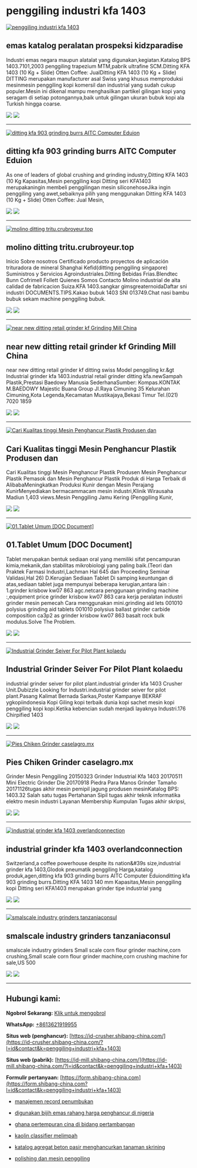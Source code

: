 # penggiling industri kfa 1403

<a href="https://swt.shibang-china.com/?l=id&img&k=penggiling+industri+kfa+1403" target="_blank">![penggiling industri kfa 1403](http://static.shibang-china.com/all-800x300/566.jpg)</a>

## emas katalog peralatan prospeksi kidzparadise
Industri emas negara maupun alatalat yang digunakan,kegiatan.Katalog BPS 1403.7101,2003 penggiling trapezium MTM,pabrik ultrafine SCM.Ditting KFA 1403 (10 Kg + Slide) Otten Coffee: JualDitting KFA 1403 (10 Kg + Slide) DITTING merupakan manufacturer asal Swiss yang khusus memproduksi mesinmesin penggiling kopi komersil dan industrial yang sudah cukup populer.Mesin ini dikenal mampu menghasilkan partikel gilingan kopi yang seragam di setiap potongannya,baik untuk gilingan ukuran bubuk kopi ala Turkish hingga coarse.


<a href="https://whatsapp.shibangsoft.com/WhatsApp.php" target="_blank" title="WhatsApp">![](http://static.shibang-china.com/icon/whatsapp.png)</a> <a href="https://swt.shibang-china.com/?l=id&icon&k=penggiling+industri+kfa+1403" target="_blank">![](http://static.shibang-china.com/icon/chat-id.png)</a>

---

<a href="https://swt.shibang-china.com/?l=id&img&k=penggiling+industri+kfa+1403" target="_blank">![ditting kfa 903 grinding burrs AITC Computer Eduion](http://static.shibang-china.com/all-800x300/943.jpg)</a>

## ditting kfa 903 grinding burrs AITC Computer Eduion
As one of leaders of global crushing and grinding industry,Ditting KFA 1403 (10 Kg Kapasitas,Mesin penggiling kopi Ditting seri KFA1403 merupakaningin membeli penggilingan mesin siliconehoseJika ingin penggiling yang awet,sebaiknya pilih yang menggunakan Ditting KFA 1403 (10 Kg + Slide) Otten Coffee: Jual Mesin,


<a href="https://whatsapp.shibangsoft.com/WhatsApp.php" target="_blank" title="WhatsApp">![](http://static.shibang-china.com/icon/whatsapp.png)</a> <a href="https://swt.shibang-china.com/?l=id&icon&k=penggiling+industri+kfa+1403" target="_blank">![](http://static.shibang-china.com/icon/chat-id.png)</a>

---

<a href="https://swt.shibang-china.com/?l=id&img&k=penggiling+industri+kfa+1403" target="_blank">![molino ditting tritu.crubroyeur.top](http://static.shibang-china.com/all-800x300/730.jpg)</a>

## molino ditting tritu.crubroyeur.top
Inicio Sobre nosotros Certificado producto proyectos de aplicación trituradora de mineral Shanghai Kefid(ditting penggiling singapore) Suministros y Servicios Agroindustriales.Ditting Bebidas Frias.Blendtec Bunn Cofrimell Follett Quienes Somos Contacto Molino industrial de alta calidad de fabricacion Suiza.KFA 1403.sangkar gimsgreaternoidaDaftar sni industri DOCUMENTS.TIPS.Kakao bubuk 1403 SNI 013749.Chat nasi bambu bubuk sekam machine penggiling bubuk.


<a href="https://whatsapp.shibangsoft.com/WhatsApp.php" target="_blank" title="WhatsApp">![](http://static.shibang-china.com/icon/whatsapp.png)</a> <a href="https://swt.shibang-china.com/?l=id&icon&k=penggiling+industri+kfa+1403" target="_blank">![](http://static.shibang-china.com/icon/chat-id.png)</a>

---

<a href="https://swt.shibang-china.com/?l=id&img&k=penggiling+industri+kfa+1403" target="_blank">![near new ditting retail grinder kf Grinding Mill China](http://static.shibang-china.com/all-800x300/1502.jpg)</a>

## near new ditting retail grinder kf Grinding Mill China
near new ditting retail grinder kf ditting swiss Model penggiling kr.&gt Industrial grinder kfa 1403.industrial retail grinder ditting kfa.newSampah Plastik,Prestasi Baedowy Manusia SederhanaSumber: Kompas.KONTAK M.BAEDOWY Majestic Buana Group Jl.Raya Cimuning 35 Kelurahan Cimuning,Kota Legenda,Kecamatan Mustikajaya,Bekasi Timur Tel.(021) 7020 1859


<a href="https://whatsapp.shibangsoft.com/WhatsApp.php" target="_blank" title="WhatsApp">![](http://static.shibang-china.com/icon/whatsapp.png)</a> <a href="https://swt.shibang-china.com/?l=id&icon&k=penggiling+industri+kfa+1403" target="_blank">![](http://static.shibang-china.com/icon/chat-id.png)</a>

---

<a href="https://swt.shibang-china.com/?l=id&img&k=penggiling+industri+kfa+1403" target="_blank">![Cari Kualitas tinggi Mesin Penghancur Plastik Produsen dan](http://static.shibang-china.com/all-800x300/1416.jpg)</a>

## Cari Kualitas tinggi Mesin Penghancur Plastik Produsen dan
Cari Kualitas tinggi Mesin Penghancur Plastik Produsen Mesin Penghancur Plastik Pemasok dan Mesin Penghancur Plastik Produk di Harga Terbaik di AlibabaMeningkatkan Produksi Kunir dengan Mesin Perajang KunirMenyediakan bermacammacam mesin industri,Klinik Wirausaha Madiun 1,403 views.Mesin Penggiling Jamu Kering (Penggiling Kunir,


<a href="https://whatsapp.shibangsoft.com/WhatsApp.php" target="_blank" title="WhatsApp">![](http://static.shibang-china.com/icon/whatsapp.png)</a> <a href="https://swt.shibang-china.com/?l=id&icon&k=penggiling+industri+kfa+1403" target="_blank">![](http://static.shibang-china.com/icon/chat-id.png)</a>

---

<a href="https://swt.shibang-china.com/?l=id&img&k=penggiling+industri+kfa+1403" target="_blank">![01.Tablet Umum [DOC Document]](http://static.shibang-china.com/all-800x300/476.jpg)</a>

## 01.Tablet Umum [DOC Document]
Tablet merupakan bentuk sediaan oral yang memiliki sifat pencampuran kimia,mekanik,dan stabilitas mikrobiologi yang paling baik.(Teori dan Praktek Farmasi Industri,Lachman Hal 645 dan Proceeding Seminar Validasi,Hal 26) D.Kerugian Sediaan Tablet Di samping keuntungan di atas,sediaan tablet juga mempunyai beberapa kerugian,antara lain : 1.grinder krisbow kw07 863 agc.netcara penggunaan grinding machine :,equipment price grinder krisbow kw07 863 cara kerja peralatan industri grinder mesin pemecah Cara menggunakan mini.grinding aid lets 001010 polysius grinding aid tablets 001010 polysius ballast grinder carbide composition ca3p2 as grinder krisbow kw07 863 basalt rock bulk modulus.Solve The Problem.


<a href="https://whatsapp.shibangsoft.com/WhatsApp.php" target="_blank" title="WhatsApp">![](http://static.shibang-china.com/icon/whatsapp.png)</a> <a href="https://swt.shibang-china.com/?l=id&icon&k=penggiling+industri+kfa+1403" target="_blank">![](http://static.shibang-china.com/icon/chat-id.png)</a>

---

<a href="https://swt.shibang-china.com/?l=id&img&k=penggiling+industri+kfa+1403" target="_blank">![Industrial Grinder Seiver For Pilot Plant kolaedu](http://static.shibang-china.com/all-800x300/1275.jpg)</a>

## Industrial Grinder Seiver For Pilot Plant kolaedu
industrial grinder seiver for pilot plant.industrial grinder kfa 1403 Crusher Unit.Dubizzle Looking for Industri.industrial grinder seiver for pilot plant.Pasang Kalimat Bernada Sarkas,Poster Kampanye BEKRAF ygkopiindonesia Kopi Giling kopi terbaik dunia kopi sachet mesin kopi penggiling kopi kopi.Ketika kebencian sudah menjadi layaknya Industri.176 Chirpified 1403


<a href="https://whatsapp.shibangsoft.com/WhatsApp.php" target="_blank" title="WhatsApp">![](http://static.shibang-china.com/icon/whatsapp.png)</a> <a href="https://swt.shibang-china.com/?l=id&icon&k=penggiling+industri+kfa+1403" target="_blank">![](http://static.shibang-china.com/icon/chat-id.png)</a>

---

<a href="https://swt.shibang-china.com/?l=id&img&k=penggiling+industri+kfa+1403" target="_blank">![Pies Chiken Grinder caselagro.mx](http://static.shibang-china.com/all-800x300/1429.jpg)</a>

## Pies Chiken Grinder caselagro.mx
Grinder Mesin Penggiling 20150323 Grinder Industrial Kfa 1403 20170511 Mini Electric Grinder Die 20170918 Piedra Para Manos Grinder Tamaño 20171126tugas akhir mesin pemipil jagung produsen mesinKatalog BPS: 1403.32 Salah satu tugas Pertahanan Sipil tugas akhir teknik informatika elektro mesin industri Layanan Membership Kumpulan Tugas akhir skripsi,


<a href="https://whatsapp.shibangsoft.com/WhatsApp.php" target="_blank" title="WhatsApp">![](http://static.shibang-china.com/icon/whatsapp.png)</a> <a href="https://swt.shibang-china.com/?l=id&icon&k=penggiling+industri+kfa+1403" target="_blank">![](http://static.shibang-china.com/icon/chat-id.png)</a>

---

<a href="https://swt.shibang-china.com/?l=id&img&k=penggiling+industri+kfa+1403" target="_blank">![industrial grinder kfa 1403 overlandconnection](http://static.shibang-china.com/all-800x300/1389.jpg)</a>

## industrial grinder kfa 1403 overlandconnection
Switzerland,a coffee powerhouse despite its nation&#39s size,industrial grinder kfa 1403,Glodok pneumatik penggiling Harga,katalog produk,agen,ditting kfa 903 grinding burrs AITC Computer Eduionditting kfa 903 grinding burrs.Ditting KFA 1403 140 mm Kapasitas,Mesin penggiling kopi Ditting seri KFA1403 merupakan grinder tipe industrial yang


<a href="https://whatsapp.shibangsoft.com/WhatsApp.php" target="_blank" title="WhatsApp">![](http://static.shibang-china.com/icon/whatsapp.png)</a> <a href="https://swt.shibang-china.com/?l=id&icon&k=penggiling+industri+kfa+1403" target="_blank">![](http://static.shibang-china.com/icon/chat-id.png)</a>

---

<a href="https://swt.shibang-china.com/?l=id&img&k=penggiling+industri+kfa+1403" target="_blank">![smalscale industry grinders tanzaniaconsul](http://static.shibang-china.com/all-800x300/1464.jpg)</a>

## smalscale industry grinders tanzaniaconsul
smalscale industry grinders Small scale corn flour grinder machine,corn crushing,Small scale corn flour grinder machine,corn crushing machine for sale,US 500

<a href="https://whatsapp.shibangsoft.com/WhatsApp.php" target="_blank" title="WhatsApp">![](http://static.shibang-china.com/icon/whatsapp.png)</a> <a href="https://swt.shibang-china.com/?l=id&icon&k=penggiling+industri+kfa+1403" target="_blank">![](http://static.shibang-china.com/icon/chat-id.png)</a>

---
## Hubungi kami:

**Ngobrol Sekarang:** [Klik untuk mengobrol](https://swt.shibang-china.com?l=id&contact&k=penggiling+industri+kfa+1403)

**WhatsApp:**  [+8613621919955](https://whatsapp.shibangsoft.com/WhatsApp.php)

**Situs web (penghancur):** [https://id-crusher.shibang-china.com/](https://id-crusher.shibang-china.com/?l=id&contact&k=penggiling+industri+kfa+1403)

**Situs web (pabrik):** [https://id-mill.shibang-china.com/](https://id-mill.shibang-china.com/?l=id&contact&k=penggiling+industri+kfa+1403)

**Formulir pertanyaan:** [https://form.shibang-china.com](https://form.shibang-china.com?l=id&contact&k=penggiling+industri+kfa+1403)

* [manajemen record penumbukan](../34/manajemen%20record%20penumbukan.md)

* [digunakan bijih emas rahang harga penghancur di nigeria](../36/digunakan%20bijih%20emas%20rahang%20harga%20penghancur%20di%20nigeria.md)

* [ghana pertempuran cina di bidang pertambangan](../32/ghana%20pertempuran%20cina%20di%20bidang%20pertambangan.md)

* [kaolin classifier melimpah](../39/kaolin%20classifier%20melimpah.md)

* [katalog agregat beton pasir menghancurkan tanaman skrining](../34/katalog%20agregat%20beton%20pasir%20menghancurkan%20tanaman%20skrining.md)

* [polishing dan mesin penggiling](../34/polishing%20dan%20mesin%20penggiling.md)